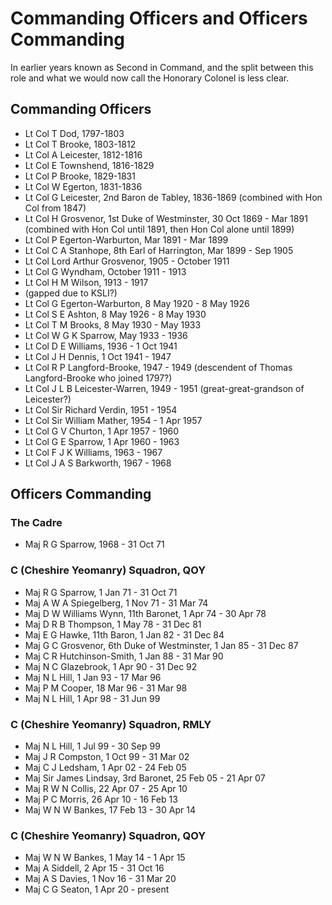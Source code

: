 # Commanding Officers and Officers Commanding

In earlier years known as Second in Command, and the split between this role and what we would now call the Honorary Colonel is less clear.

## Commanding Officers

* Lt Col T Dod, 1797-1803
* Lt Col T Brooke, 1803-1812
* Lt Col A Leicester, 1812-1816
* Lt Col E Townshend, 1816-1829
* Lt Col P Brooke, 1829-1831
* Lt Col W Egerton, 1831-1836
* Lt Col G Leicester, 2nd Baron de Tabley, 1836-1869 (combined with Hon Col from 1847)
* Lt Col H Grosvenor, 1st Duke of Westminster, 30 Oct 1869 - Mar 1891 (combined with Hon Col until 1891, then Hon Col alone until 1899)
* Lt Col P Egerton-Warburton, Mar 1891 - Mar 1899
* Lt Col C A Stanhope, 8th Earl of Harrington, Mar 1899 - Sep 1905
* Lt Col Lord Arthur Grosvenor, 1905 - October 1911
* Lt Col G Wyndham, October 1911 - 1913
* Lt Col H M Wilson, 1913 - 1917
* (gapped due to KSLI?)
* Lt Col G Egerton-Warburton, 8 May 1920 - 8 May 1926
* Lt Col S E Ashton, 8 May 1926 - 8 May 1930
* Lt Col T M Brooks, 8 May 1930 - May 1933
* Lt Col W G K Sparrow, May 1933 - 1936
* Lt Col D E Williams, 1936 - 1 Oct 1941
* Lt Col J H Dennis, 1 Oct 1941 - 1947
* Lt Col R P Langford-Brooke, 1947 - 1949 (descendent of Thomas Langford-Brooke who joined 1797?)
* Lt Col J L B Leicester-Warren, 1949 - 1951 (great-great-grandson of Leicester?)
* Lt Col Sir Richard Verdin, 1951 - 1954
* Lt Col Sir William Mather, 1954 - 1 Apr 1957
* Lt Col G V Churton, 1 Apr 1957 - 1960
* Lt Col G E Sparrow, 1 Apr 1960 - 1963
* Lt Col F J K Williams, 1963 - 1967
* Lt Col J A S Barkworth, 1967 - 1968

## Officers Commanding

### The Cadre

* Maj R G Sparrow, 1968 - 31 Oct 71

### C (Cheshire Yeomanry) Squadron, QOY

* Maj R G Sparrow, 1 Jan 71 - 31 Oct 71
* Maj A W A Spiegelberg, 1 Nov 71 - 31 Mar 74
* Maj D W Williams Wynn, 11th Baronet, 1 Apr 74 - 30 Apr 78
* Maj D R B Thompson, 1 May 78 - 31 Dec 81
* Maj E G Hawke, 11th Baron, 1 Jan 82 - 31 Dec 84
* Maj G C Grosvenor, 6th Duke of Westminster, 1 Jan 85 - 31 Dec 87
* Maj C R Hutchinson-Smith, 1 Jan 88 - 31 Mar 90
* Maj N C Glazebrook, 1 Apr 90 - 31 Dec 92
* Maj N L Hill, 1 Jan 93 - 17 Mar 96
* Maj P M Cooper, 18 Mar 96 - 31 Mar 98
* Maj N L Hill, 1 Apr 98 - 31 Jun 99

### C (Cheshire Yeomanry) Squadron, RMLY

* Maj N L Hill, 1 Jul 99 - 30 Sep 99
* Maj J R Compston, 1 Oct 99 - 31 Mar 02
* Maj C J Ledsham, 1 Apr 02 - 24 Feb 05
* Maj Sir James Lindsay, 3rd Baronet, 25 Feb 05 - 21 Apr 07
* Maj R W N Collis, 22 Apr 07 - 25 Apr 10
* Maj P C Morris, 26 Apr 10 - 16 Feb 13
* Maj W N W Bankes, 17 Feb 13 - 30 Apr 14

### C (Cheshire Yeomanry) Squadron, QOY

* Maj W N W Bankes, 1 May 14 - 1 Apr 15
* Maj A Siddell, 2 Apr 15 - 31 Oct 16
* Maj A S Davies, 1 Nov 16 - 31 Mar 20
* Maj C G Seaton, 1 Apr 20 - present

